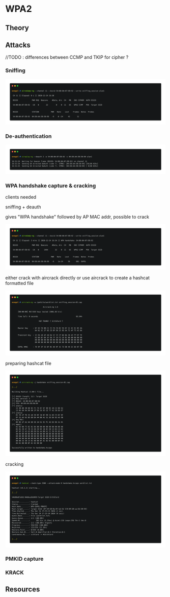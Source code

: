# WPA2

## Theory



## Attacks

//TODO : differences between CCMP and TKIP for cipher ? 

### Sniffing

![](../../.gitbook/assets/carbon-23-.png)



### De-authentication

![](../../.gitbook/assets/carbon-25-.png)

### WPA handshake capture & cracking

clients needed

sniffing + deauth

gives "WPA handshake" followed by AP MAC addr, possible to crack

![](../../.gitbook/assets/carbon-24-.png)

either crack with aircrack directly or use aircrack to create a hashcat formatted file

![](../../.gitbook/assets/carbon-27-.png)

preparing hashcat file

![](../../.gitbook/assets/carbon-31-.png)

cracking

![](../../.gitbook/assets/carbon-30-.png)

### PMKID capture



### KRACK



## Resources



